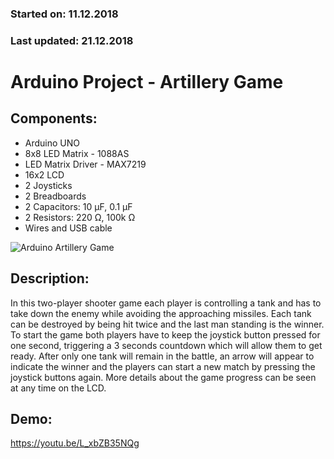 ### Started on: 11.12.2018
### Last updated: 21.12.2018
# Arduino Project - Artillery Game
## Components:
- Arduino UNO
- 8x8 LED Matrix - 1088AS
- LED Matrix Driver - MAX7219
- 16x2 LCD
- 2 Joysticks
- 2 Breadboards
- 2 Capacitors: 10 µF, 0.1 µF
- 2 Resistors: 220 Ω, 100k Ω
- Wires and USB cable

![Arduino Artillery Game](https://i.imgur.com/b7qTEfq.jpg)

## Description:
In this two-player shooter game each player is controlling a tank and has to take down the enemy while avoiding the approaching missiles. Each tank can be destroyed by being hit twice and the last man standing is the winner. 
To start the game both players have to keep the joystick button pressed for one second, triggering a 3 seconds countdown which will allow them to get ready. After only one tank will remain in the battle, an arrow will appear to indicate the winner and the players can start a new match by pressing the joystick buttons again.
More details about the game progress can be seen at any time on the LCD.

## Demo:
https://youtu.be/L_xbZB35NQg

